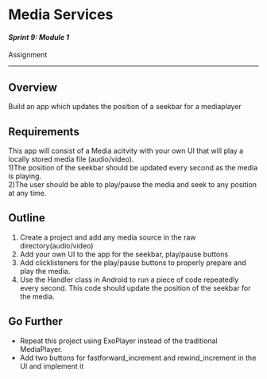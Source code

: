 # Media Services

#### *Sprint 9: Module 1*

Assignment

---


## Overview
Build an app which updates the position of a seekbar for a mediaplayer 

## Requirements
This app will consist of a Media acitvity with your own UI that will play a locally stored media file (audio/video).    
1)The position of the seekbar should be updated every second as the media is playing.   
2)The user should be able to play/pause the media and seek to any position at any time. 


## Outline
1. Create a project and add any media source in the raw directory(audio/video)
2. Add your own UI to the app for the seekbar, play/pause buttons
3. Add clicklisteners for the play/pause buttons to properly prepare and play the media.
4. Use the Handler class in Android to run a piece of code repeatedly every second. 
This code should update the position of the seekbar for the media.

## Go Further
- Repeat this project using ExoPlayer instead of the traditional MediaPlayer.
- Add two buttons for fastforward_increment and rewind_increment in the UI and implement it 
  
